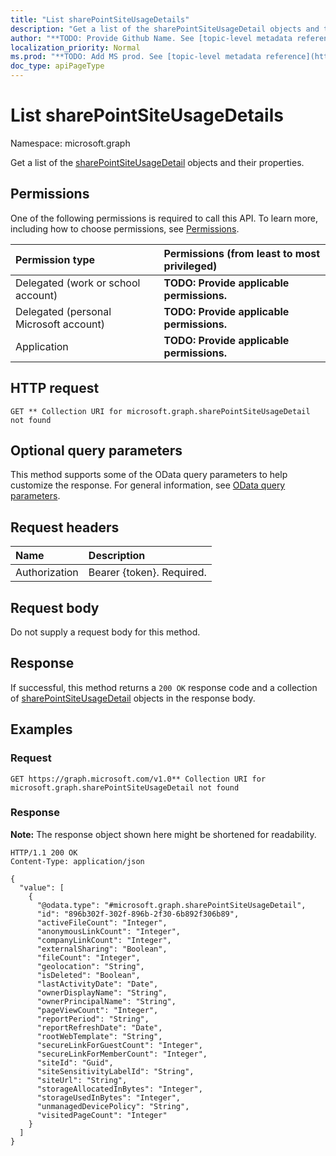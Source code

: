 ```yaml
---
title: "List sharePointSiteUsageDetails"
description: "Get a list of the sharePointSiteUsageDetail objects and their properties."
author: "**TODO: Provide Github Name. See [topic-level metadata reference](https://msgo.azurewebsites.net/add/document/guidelines/metadata.html#topic-level-metadata)**"
localization_priority: Normal
ms.prod: "**TODO: Add MS prod. See [topic-level metadata reference](https://msgo.azurewebsites.net/add/document/guidelines/metadata.html#topic-level-metadata)**"
doc_type: apiPageType
---
```


# List sharePointSiteUsageDetails
Namespace: microsoft.graph



Get a list of the [sharePointSiteUsageDetail](../resources/sharepointsiteusagedetail.md) objects and their properties.

## Permissions
One of the following permissions is required to call this API. To learn more, including how to choose permissions, see [Permissions](/graph/permissions-reference).

|Permission type|Permissions (from least to most privileged)|
|:---|:---|
|Delegated (work or school account)|**TODO: Provide applicable permissions.**|
|Delegated (personal Microsoft account)|**TODO: Provide applicable permissions.**|
|Application|**TODO: Provide applicable permissions.**|

## HTTP request

<!-- {
  "blockType": "ignored"
}
-->
``` http
GET ** Collection URI for microsoft.graph.sharePointSiteUsageDetail not found
```

## Optional query parameters
This method supports some of the OData query parameters to help customize the response. For general information, see [OData query parameters](/graph/query-parameters).

## Request headers
|Name|Description|
|:---|:---|
|Authorization|Bearer {token}. Required.|

## Request body
Do not supply a request body for this method.

## Response

If successful, this method returns a `200 OK` response code and a collection of [sharePointSiteUsageDetail](../resources/sharepointsiteusagedetail.md) objects in the response body.

## Examples

### Request
<!-- {
  "blockType": "request",
  "name": "list_sharepointsiteusagedetail"
}
-->
``` http
GET https://graph.microsoft.com/v1.0** Collection URI for microsoft.graph.sharePointSiteUsageDetail not found
```


### Response
**Note:** The response object shown here might be shortened for readability.
<!-- {
  "blockType": "response",
  "truncated": true,
  "@odata.type": "Collection(microsoft.graph.sharePointSiteUsageDetail)"
}
-->
``` http
HTTP/1.1 200 OK
Content-Type: application/json

{
  "value": [
    {
      "@odata.type": "#microsoft.graph.sharePointSiteUsageDetail",
      "id": "896b302f-302f-896b-2f30-6b892f306b89",
      "activeFileCount": "Integer",
      "anonymousLinkCount": "Integer",
      "companyLinkCount": "Integer",
      "externalSharing": "Boolean",
      "fileCount": "Integer",
      "geolocation": "String",
      "isDeleted": "Boolean",
      "lastActivityDate": "Date",
      "ownerDisplayName": "String",
      "ownerPrincipalName": "String",
      "pageViewCount": "Integer",
      "reportPeriod": "String",
      "reportRefreshDate": "Date",
      "rootWebTemplate": "String",
      "secureLinkForGuestCount": "Integer",
      "secureLinkForMemberCount": "Integer",
      "siteId": "Guid",
      "siteSensitivityLabelId": "String",
      "siteUrl": "String",
      "storageAllocatedInBytes": "Integer",
      "storageUsedInBytes": "Integer",
      "unmanagedDevicePolicy": "String",
      "visitedPageCount": "Integer"
    }
  ]
}
```

